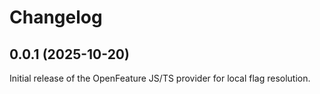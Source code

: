# Changelog

## 0.0.1 (2025-10-20)

Initial release of the OpenFeature JS/TS provider for local flag resolution.

